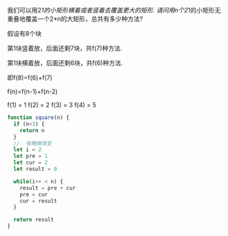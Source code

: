 我们可以用2*1的小矩形横着或者竖着去覆盖更大的矩形. 请问用n个2*1的小矩形无重叠地覆盖一个2*n的大矩形，总共有多少种方法?

假设有8个块

第1块竖着放，后面还剩7块，共f(7)种方法. 

第1块横着放，后面还剩6块，共f(6)种方法. 

即f(8)=f(6)+f(7)

f(n)=f(n-1)+f(n-2)

f(1) = 1
f(2) = 2
f(3) = 3
f(4) = 5

```js
function square(n) {
  if (n<3) {
    return n
  }
  //  有略微改变
  let i = 2
  let pre = 1
  let cur = 2
  let result = 0

  while(i++ < n) {
    result = pre + cur
    pre = cur
    cur = result
  }

  return result
}
```